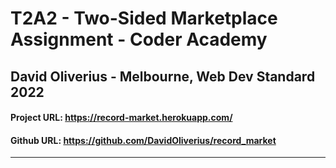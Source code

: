 # T2A2 - Two-Sided Marketplace Assignment - Coder Academy
## David Oliverius - Melbourne, Web Dev Standard 2022
#### Project URL: https://record-market.herokuapp.com/
#### Github URL: https://github.com/DavidOliverius/record_market
---
